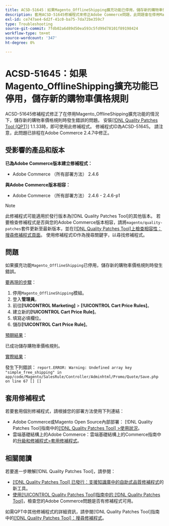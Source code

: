 ```yaml
---
title: ACSD-51645：如果Magento_OfflineShipping擴充功能已停用，儲存新的購物車價格規則
description: 套用ACSD-51645修補程式來修正Adobe Commerce問題，此問題會在停用Magento_OfflineShipping擴充功能的情況下儲存新的購物車價格規則時發生錯誤。
exl-id: ce747ae4-6d2f-41c0-ba75-7da72be359c7
type: Troubleshooting
source-git-commit: 7fdb02a6d89d50ea593c5fd99d78101f89198424
workflow-type: tm+mt
source-wordcount: '347'
ht-degree: 0%

---
```


# ACSD-51645：如果Magento_OfflineShipping擴充功能已停用，儲存新的購物車價格規則

ACSD-51645修補程式修正了在停用Magento_OfflineShipping擴充功能的情況下，儲存新的購物車價格規則時發生錯誤的問題。 安裝[[!DNL Quality Patches Tool (QPT)]](https://experienceleague.adobe.com/en/docs/commerce-operations/tools/quality-patches-tool/quality-patches-tool-to-self-serve-quality-patches) 1.1.33時，即可使用此修補程式。 修補程式ID為ACSD-51645。 請注意，此問題已排程在Adobe Commerce 2.4.7中修正。

## 受影響的產品和版本

**已為Adobe Commerce版本建立修補程式：**

* Adobe Commerce （所有部署方法） 2.4.6

**與Adobe Commerce版本相容：**

* Adobe Commerce （所有部署方法） 2.4.6 - 2.4.6-p1

>[!NOTE]
>
>此修補程式可能適用於發行版本為[!DNL Quality Patches Tool]的其他版本。 若要檢查修補程式是否與您的Adobe Commerce版本相容，請將`magento/quality-patches`套件更新至最新版本，並在[[!DNL Quality Patches Tool]上檢查相容性：搜尋修補程式頁面](<https://experienceleague.adobe.com/tools/commerce-quality-patches/index.html>)。 使用修補程式ID作為搜尋關鍵字，以尋找修補程式。

## 問題

如果擴充功能`Magento_OfflineShipping`已停用，儲存新的購物車價格規則時發生錯誤。

<u>要再現的步驟</u>：

1. 停用`Magento_OfflineShipping`模組。
1. 登入&#x200B;**管理員**。
1. 前往&#x200B;**[!UICONTROL Marketing]** > **[!UICONTROL Cart Price Rules]**。
1. 建立新的&#x200B;**[!UICONTROL Cart Price Rule]**。
1. 填寫必填欄位。
1. 儲存&#x200B;**[!UICONTROL Cart Price Rule]**。

<u>預期結果</u>：

已成功儲存購物車價格規則。

<u>實際結果</u>：

發生下列錯誤：
`report.ERROR: Warning: Undefined array key "simple_free_shipping" in app/code/Magento/SalesRule/Controller/Adminhtml/Promo/Quote/Save.php on line 67 [] []`

## 套用修補程式

若要套用個別修補程式，請根據您的部署方法使用下列連結：

* Adobe Commerce或Magento Open Source內部部署： [!DNL Quality Patches Tool]指南中的[[!DNL Quality Patches Tool] >使用狀況](/help/tools/quality-patches-tool/usage.md)。
* 雲端基礎結構上的Adobe Commerce：雲端基礎結構上的Commerce指南中的[升級和修補程式>套用修補程式](https://experienceleague.adobe.com/docs/commerce-cloud-service/user-guide/develop/upgrade/apply-patches.html)。

## 相關閱讀

若要進一步瞭解[!DNL Quality Patches Tool]，請參閱：

* [[!DNL Quality Patches Tool] 已發行：支援知識庫中的自助式品質修補程式](https://experienceleague.adobe.com/en/docs/commerce-operations/tools/quality-patches-tool/quality-patches-tool-to-self-serve-quality-patches)的新工具。
* [使用[!UICONTROL Quality Patches Tool]指南中的 [!DNL Quality Patches Tool]](/help/tools/quality-patches-tool/patches-available-in-qpt/check-patch-for-magento-issue-with-magento-quality-patches.md)，檢查您的Adobe Commerce問題是否有修補程式可用。


如需QPT中其他修補程式的詳細資訊，請參閱[!DNL Quality Patches Tool]指南中的[[!DNL Quality Patches Tool]：搜尋修補程式](<https://experienceleague.adobe.com/tools/commerce-quality-patches/index.html>)。
